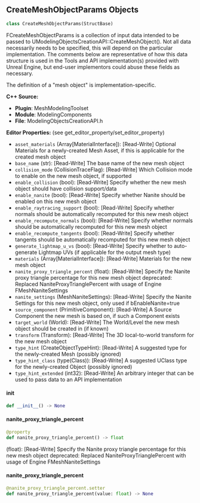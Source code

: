 ## CreateMeshObjectParams Objects

```python
class CreateMeshObjectParams(StructBase)
```

FCreateMeshObjectParams is a collection of input data intended to be passed to
UModelingObjectsCreationAPI::CreateMeshObject(). Not all data necessarily needs
to be specified, this will depend on the particular implementation. The comments
below are representative of how this data structure is used in the Tools and
API implementation(s) provided with Unreal Engine, but end-user implementors
could abuse these fields as necessary.

The definition of a "mesh object" is implementation-specific.

**C++ Source:**

- **Plugin**: MeshModelingToolset
- **Module**: ModelingComponents
- **File**: ModelingObjectsCreationAPI.h

**Editor Properties:** (see get_editor_property/set_editor_property)

- ``asset_materials`` (Array[MaterialInterface]):  [Read-Write] Optional Materials for a newly-created Mesh Asset, if this is applicable for the created mesh object
- ``base_name`` (str):  [Read-Write] The base name of the new mesh object
- ``collision_mode`` (CollisionTraceFlag):  [Read-Write] Which Collision mode to enable on the new mesh object, if supported
- ``enable_collision`` (bool):  [Read-Write] Specify whether the new mesh object should have collision support/data
- ``enable_nanite`` (bool):  [Read-Write] Specify whether Nanite should be enabled on this new mesh object
- ``enable_raytracing_support`` (bool):  [Read-Write] Specify whether normals should be automatically recomputed for this new mesh object
- ``enable_recompute_normals`` (bool):  [Read-Write] Specify whether normals should be automatically recomputed for this new mesh object
- ``enable_recompute_tangents`` (bool):  [Read-Write] Specify whether tangents should be automatically recomputed for this new mesh object
- ``generate_lightmap_u_vs`` (bool):  [Read-Write] Specify whether to auto-generate Lightmap UVs (if applicable for the output mesh type)
- ``materials`` (Array[MaterialInterface]):  [Read-Write] Materials for the new mesh object
- ``nanite_proxy_triangle_percent`` (float):  [Read-Write] Specify the Nanite proxy triangle percentage for this new mesh object
  deprecated: Replaced NaniteProxyTrianglePercent with usage of Engine FMeshNaniteSettings
- ``nanite_settings`` (MeshNaniteSettings):  [Read-Write] Specify the Nanite Settings for this new mesh object, only used if bEnableNanite=true
- ``source_component`` (PrimitiveComponent):  [Read-Write] A Source Component the new mesh is based on, if such a Component exists
- ``target_world`` (World):  [Read-Write] The World/Level the new mesh object should be created in (if known)
- ``transform`` (Transform):  [Read-Write] The 3D local-to-world transform for the new mesh object
- ``type_hint`` (CreateObjectTypeHint):  [Read-Write] A suggested type for the newly-created Mesh (possibly ignored)
- ``type_hint_class`` (type(Class)):  [Read-Write] A suggested UClass type for the newly-created Object (possibly ignored)
- ``type_hint_extended`` (int32):  [Read-Write] An arbitrary integer that can be used to pass data to an API implementation

<a id="unreal.CreateMeshObjectParams.__init__"></a>

#### __init__

```python
def __init__() -> None
```

<a id="unreal.CreateMeshObjectParams.nanite_proxy_triangle_percent"></a>

#### nanite_proxy_triangle_percent

```python
@property
def nanite_proxy_triangle_percent() -> float
```

(float):  [Read-Write] Specify the Nanite proxy triangle percentage for this new mesh object
deprecated: Replaced NaniteProxyTrianglePercent with usage of Engine FMeshNaniteSettings

<a id="unreal.CreateMeshObjectParams.nanite_proxy_triangle_percent"></a>

#### nanite_proxy_triangle_percent

```python
@nanite_proxy_triangle_percent.setter
def nanite_proxy_triangle_percent(value: float) -> None
```

<a id="unreal.CreateMeshObjectResult"></a>